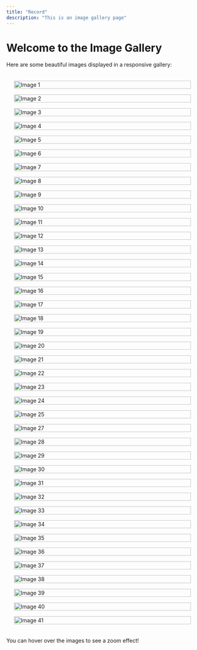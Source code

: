 ```yaml
---
title: "Record"
description: "This is an image gallery page"
---
```


# Welcome to the Image Gallery

Here are some beautiful images displayed in a responsive gallery:
<style>
  .gallery {
    display: grid;
    grid-template-columns: repeat(auto-fill, minmax(250px, 1fr));
    grid-gap: 15px;
    padding: 20px;
    max-width: 1200px;
    margin: 0 auto;
  }

  .gallery-item {
    overflow: hidden;
  }

  .gallery-item img {
    width: 100%;
    height: 100%;
    object-fit: cover;
    transition: transform 0.3s ease;
  }

  .gallery-item:hover img {
    transform: scale(1.1);
  }
</style>
<div class="gallery">
  <div class="gallery-item">
    <img src="/images/gallery/image1.jpg" alt="Image 1">
  </div>
  <div class="gallery-item">
    <img src="/images/gallery/image2.jpg" alt="Image 2">
  </div>
  <div class="gallery-item">
    <img src="/images/gallery/image3.jpg" alt="Image 3">
  </div>
  <div class="gallery-item">
    <img src="/images/gallery/image4.jpg" alt="Image 4">
  </div>
  <div class="gallery-item">
    <img src="/images/gallery/image5.jpg" alt="Image 5">
  </div>
  <div class="gallery-item">
    <img src="/images/gallery/image6.jpg" alt="Image 6">
  </div>
  <div class="gallery-item">
    <img src="/images/gallery/image7.jpg" alt="Image 7">
  </div>
  <div class="gallery-item">
    <img src="/images/gallery/image8.jpg" alt="Image 8">
  </div>
  <div class="gallery-item">
    <img src="/images/gallery/image9.jpg" alt="Image 9">
  </div>
  <div class="gallery-item">
    <img src="/images/gallery/image10.jpg" alt="Image 10">
  </div>
  <div class="gallery-item">
    <img src="/images/gallery/image11.jpg" alt="Image 11">
  </div>
  <div class="gallery-item">
    <img src="/images/gallery/image12.jpg" alt="Image 12">
  </div>
  <div class="gallery-item">
    <img src="/images/gallery/image13.jpg" alt="Image 13">
  </div>
  <div class="gallery-item">
    <img src="/images/gallery/image14.jpg" alt="Image 14">
  </div>
  <div class="gallery-item">
    <img src="/images/gallery/image15.jpg" alt="Image 15">
  </div>
  <div class="gallery-item">
    <img src="/images/gallery/image16.jpg" alt="Image 16">
  </div>
  <div class="gallery-item">
    <img src="/images/gallery/image17.jpg" alt="Image 17">
  </div>
  <div class="gallery-item">
    <img src="/images/gallery/image18.jpg" alt="Image 18">
  </div>
  <div class="gallery-item">
    <img src="/images/gallery/image19.jpg" alt="Image 19">
  </div>
  <div class="gallery-item">
    <img src="/images/gallery/image20.jpg" alt="Image 20">
  </div>
  <div class="gallery-item">
    <img src="/images/gallery/image21.jpg" alt="Image 21">
  </div>
  <div class="gallery-item">
    <img src="/images/gallery/image22.jpg" alt="Image 22">
  </div>
  <div class="gallery-item">
    <img src="/images/gallery/image23.jpg" alt="Image 23">
  </div>
    <div class="gallery-item">
    <img src="/images/gallery/image24.jpg" alt="Image 24">
  </div>
  <div class="gallery-item">
    <img src="/images/gallery/image25.jpg" alt="Image 25">
  </div>
  <!-- <div class="gallery-item">
    <img src="/images/gallery/image26.jpg" alt="Image 26">
  </div> -->
  <div class="gallery-item">
    <img src="/images/gallery/image27.jpg" alt="Image 27">
  </div>
  <div class="gallery-item">
    <img src="/images/gallery/image28.jpg" alt="Image 28">
  </div>
  <div class="gallery-item">
    <img src="/images/gallery/image29.jpg" alt="Image 29">
  </div>
  <div class="gallery-item">
    <img src="/images/gallery/image30.jpg" alt="Image 30">
  </div>
  <div class="gallery-item">
    <img src="/images/gallery/image31.jpg" alt="Image 31">
  </div>
  <div class="gallery-item">
    <img src="/images/gallery/image32.jpg" alt="Image 32">
  </div>
  <div class="gallery-item">
    <img src="/images/gallery/image33.jpg" alt="Image 33">
  </div>
  <div class="gallery-item">
    <img src="/images/gallery/image34.jpg" alt="Image 34">
  </div>
  <div class="gallery-item">
    <img src="/images/gallery/image35.jpg" alt="Image 35">
  </div>
  <div class="gallery-item">
    <img src="/images/gallery/image36.jpg" alt="Image 36">
  </div>
  <div class="gallery-item">
    <img src="/images/gallery/image37.jpg" alt="Image 37">
  </div>
    <div class="gallery-item">
    <img src="/images/gallery/image38.jpg" alt="Image 38">
  </div>
  <div class="gallery-item">
    <img src="/images/gallery/image39.jpg" alt="Image 39">
  </div>
  <div class="gallery-item">
    <img src="/images/gallery/image40.jpg" alt="Image 40">
  </div>
  <div class="gallery-item">
    <img src="/images/gallery/image41.jpg" alt="Image 41">
  </div>
</div>

You can hover over the images to see a zoom effect!
